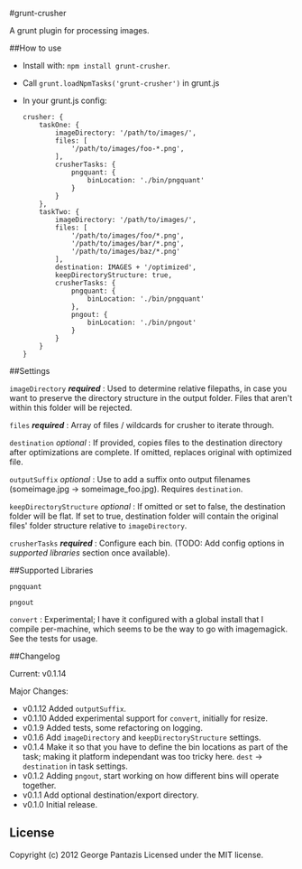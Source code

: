 #grunt-crusher

A grunt plugin for processing images.

##How to use

* Install with: ```npm install grunt-crusher```.
* Call ```grunt.loadNpmTasks('grunt-crusher')``` in grunt.js

* In your grunt.js config:

	```
	crusher: {
		taskOne: {
			imageDirectory: '/path/to/images/',
			files: [
				'/path/to/images/foo-*.png',
			],
			crusherTasks: {
				pngquant: {
					binLocation: './bin/pngquant'
				}
			}
		},
		taskTwo: {
			imageDirectory: '/path/to/images/',
			files: [
				'/path/to/images/foo/*.png',
				'/path/to/images/bar/*.png',
				'/path/to/images/baz/*.png'
			],
			destination: IMAGES + '/optimized',
			keepDirectoryStructure: true,
			crusherTasks: {
				pngquant: {
					binLocation: './bin/pngquant'
				},
				pngout: {
					binLocation: './bin/pngout'
				}
			}
		}
	}
	```

##Settings

`imageDirectory` ***required*** : Used to determine relative filepaths, in case you want to preserve the directory structure in the output folder. Files that aren't within this folder will be rejected.

`files` ***required*** : Array of files / wildcards for crusher to iterate through.

`destination` *optional* : If provided, copies files to the destination directory after optimizations are complete. If omitted, replaces original with optimized file.

`outputSuffix` *optional* : Use to add a suffix onto output filenames (someimage.jpg -> someimage_foo.jpg). Requires `destination`.

`keepDirectoryStructure` *optional* : If omitted or set to false, the destination folder will be flat. If set to true, destination folder will contain the original files' folder structure relative to `imageDirectory`.

`crusherTasks` ***required*** : Configure each bin. (TODO: Add config options in *supported libraries* section once available).

##Supported Libraries

`pngquant`

`pngout`

`convert` : Experimental; I have it configured with a global install that I compile per-machine, which seems to be the way to go with imagemagick. See the tests for usage.

##Changelog

Current: v0.1.14

Major Changes:

* v0.1.12 Added `outputSuffix`.
* v0.1.10 Added experimental support for `convert`, initially for resize.
* v0.1.9 Added tests, some refactoring on logging.
* v0.1.6 Add `imageDirectory` and `keepDirectoryStructure` settings.
* v0.1.4 Make it so that you have to define the bin locations as part of the task; making it platform independant was too tricky here. `dest` -> `destination` in task settings.
* v0.1.2 Adding `pngout`, start working on how different bins will operate together.
* v0.1.1 Add optional destination/export directory.
* v0.1.0 Initial release.

## License
Copyright (c) 2012 George Pantazis
Licensed under the MIT license.
